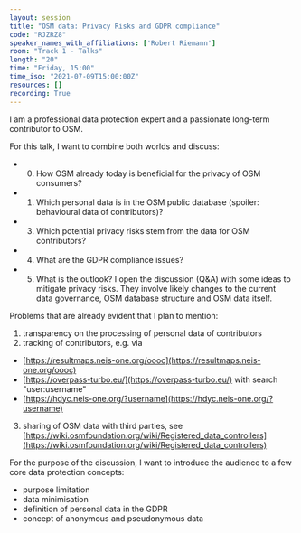 ```yaml
---
layout: session
title: "OSM data: Privacy Risks and GDPR compliance"
code: "RJZRZ8"
speaker_names_with_affiliations: ['Robert Riemann']
room: "Track 1 - Talks"
length: "20"
time: "Friday, 15:00"
time_iso: "2021-07-09T15:00:00Z"
resources: []
recording: True
---
```

I am a professional data protection expert and a passionate long-term contributor to OSM.

For this talk, I want to combine both worlds and discuss:

* 0) How OSM already today is beneficial for the privacy of OSM consumers?
* 1) Which personal data is in the OSM public database (spoiler: behavioural 
data of contributors)?
* 3) Which potential privacy risks stem from the data for OSM contributors?
* 4) What are the GDPR compliance issues?
* 5) What is the outlook? I open the discussion (Q&amp;A) with some ideas to mitigate privacy risks. They involve likely changes to the current data governance, OSM database structure and OSM data itself.

Problems that are already evident that I plan to mention:
1. transparency on the processing of personal data of contributors
2. tracking of contributors, e.g. via
  - [https://resultmaps.neis-one.org/oooc](https://resultmaps.neis-one.org/oooc)
  - [https://overpass-turbo.eu/](https://overpass-turbo.eu/) with search &#34;user:username&#34;
  - [https://hdyc.neis-one.org/?username](https://hdyc.neis-one.org/?username)
3. sharing of OSM data with third parties, see [https://wiki.osmfoundation.org/wiki/Registered_data_controllers](https://wiki.osmfoundation.org/wiki/Registered_data_controllers)

For the purpose of the discussion, I want to introduce the audience to a few core data protection concepts:
- purpose limitation
- data minimisation
- definition of personal data in the GDPR
- concept of anonymous and pseudonymous data
